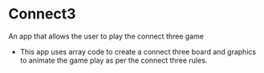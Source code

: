 # Connect3
An app that allows the user to play the connect three game
* This app uses array code to create a connect three board and graphics to animate the game play as per the connect three rules.
